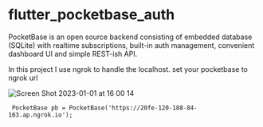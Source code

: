 # flutter_pocketbase_auth
PocketBase is an open source backend consisting of embedded database (SQLite) with realtime subscriptions, built-in auth management, convenient dashboard UI and simple REST-ish API.

In this project I use ngrok to handle the localhost. set your pocketbase to ngrok url

![Screen Shot 2023-01-01 at 16 00 14](https://user-images.githubusercontent.com/88265749/210164426-bedbdcad-4887-488c-ba4e-4ec98ad417ca.png)

``` PocketBase pb = PocketBase('https://20fe-120-188-84-163.ap.ngrok.io');```
